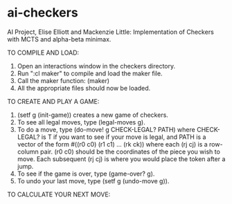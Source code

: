 # ai-checkers
AI Project, Elise Elliott and Mackenzie Little: Implementation of 
Checkers with MCTS and alpha-beta minimax.

TO COMPILE AND LOAD:

1.  Open an interactions window in the checkers directory.
2.  Run ":cl maker" to compile and load the maker file.
3.  Call the maker function: (maker)
4.  All the appropriate files should now be loaded.

TO CREATE AND PLAY A GAME:

1.  (setf g (init-game)) creates a new game of checkers.
2.  To see all legal moves, type (legal-moves g).
3.  To do a move, type (do-move! g CHECK-LEGAL? PATH)
    where CHECK-LEGAL? is T if you want to see if your move is legal,
    and PATH is a vector of the form #((r0 c0) (r1 c1) ... (rk ck))
    where each (rj cj) is a row-column pair. (r0 c0) should be the
    coordinates of the piece you wish to move. Each subsequent (rj cj)
    is where you would place the token after a jump.
4.  To see if the game is over, type (game-over? g).
5.  To undo your last move, type (setf g (undo-move g)).

TO CALCULATE YOUR NEXT MOVE:


